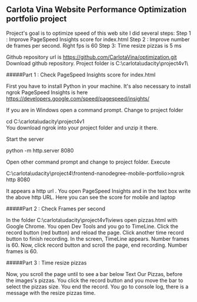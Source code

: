 ## Carlota Vina Website Performance Optimization portfolio project

Project's goal is to optimize speed of this web site
I did several steps:
Step 1 : Improve PageSpeed Insights score for index.html
Step 2 :  Improve number de frames per second. Right fps is 60
Step 3: Time resize pizzas is 5 ms

Github repository  url is https://github.com/CarlotaVina/optimization.git
Download github repository.
Project folder is  C:\carlota\udacity\project4v1\	

#####Part 1 : Check  PageSpeed Insights score for index.html

First you have to install Python in your machine. It's also necessary to install ngrok
PageSpeed Insights is  here https://developers.google.com/speed/pagespeed/insights/

If you are in Windows open a command prompt. Change to project folder

cd C:\carlota\udacity\project4v1\
You download ngrok into your project folder and unzip it there.

Start the server

python -m http.server 8080

Open other command prompt and change to project folder. Execute

C:\carlota\udacity\project4\frontend-nanodegree-mobile-portfolio>ngrok http  8080

It appears a http url . You open PageSpeed Insights and in the text box write the above http URL.
Here you can see the score for mobile and laptop

#####Part 2 : Check  Frames per second

In the folder C:\carlota\udacity\project4v1\views open pizzas.html with Google Chrome. You open Dev Tools and  you go to TimeLine. Click the record button
(red button) and reload the page. Click another time record button to finish recording. In the screen, TimeLine appears. Number frames is 60.
Now, click record button and scroll the page, end recording. Number frames is 60.

#####Part 3 : Time resize pizzas 

Now, you scroll the page until to see a bar below Text Our Pizzas, before the images's pizzas. You click the record button and you move the bar to select the 
pizzas size. You end the record. You go to console log, there is a message with the resize pizzas time.



